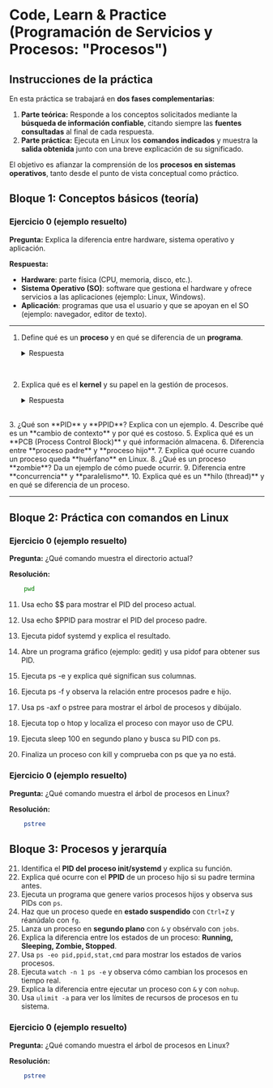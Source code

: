 # Code, Learn & Practice (Programación de Servicios y Procesos: "Procesos")

## Instrucciones de la práctica  

En esta práctica se trabajará en **dos fases complementarias**:

1. **Parte teórica:** Responde a los conceptos solicitados mediante la **búsqueda de información confiable**, citando siempre las **fuentes consultadas** al final de cada respuesta.  
2. **Parte práctica:** Ejecuta en Linux los **comandos indicados** y muestra la **salida obtenida** junto con una breve explicación de su significado.  

El objetivo es afianzar la comprensión de los **procesos en sistemas operativos**, tanto desde el punto de vista conceptual como práctico.  


## Bloque 1: Conceptos básicos (teoría)

### Ejercicio 0 (ejemplo resuelto)  

**Pregunta:** Explica la diferencia entre hardware, sistema operativo y aplicación.  

**Respuesta:**  

- **Hardware**: parte física (CPU, memoria, disco, etc.).  
- **Sistema Operativo (SO)**: software que gestiona el hardware y ofrece servicios a las aplicaciones (ejemplo: Linux, Windows).  
- **Aplicación**: programas que usa el usuario y que se apoyan en el SO (ejemplo: navegador, editor de texto).  

---

1. Define qué es un **proceso** y en qué se diferencia de un **programa**.

    <details>
    <summary>Respuesta</summary>

    </details>

</br>

2. Explica qué es el **kernel** y su papel en la gestión de procesos.  

    <details>
    <summary>Respuesta</summary>
    
    </details>

</br>
3. ¿Qué son **PID** y **PPID**? Explica con un ejemplo.  
4. Describe qué es un **cambio de contexto** y por qué es costoso.  
5. Explica qué es un **PCB (Process Control Block)** y qué información almacena.  
6. Diferencia entre **proceso padre** y **proceso hijo**.  
7. Explica qué ocurre cuando un proceso queda **huérfano** en Linux.  
8. ¿Qué es un proceso **zombie**? Da un ejemplo de cómo puede ocurrir.  
9. Diferencia entre **concurrencia** y **paralelismo**.  
10. Explica qué es un **hilo (thread)** y en qué se diferencia de un proceso.  

---

## Bloque 2: Práctica con comandos en Linux

### Ejercicio 0 (ejemplo resuelto)  

**Pregunta:** ¿Qué comando muestra el directorio actual?  

**Resolución:**  

```bash
    pwd
```

11. Usa echo $$ para mostrar el PID del proceso actual.

12. Usa echo $PPID para mostrar el PID del proceso padre.

13. Ejecuta pidof systemd y explica el resultado.

14. Abre un programa gráfico (ejemplo: gedit) y usa pidof para obtener sus PID.

15. Ejecuta ps -e y explica qué significan sus columnas.

16. Ejecuta ps -f y observa la relación entre procesos padre e hijo.

17. Usa ps -axf o pstree para mostrar el árbol de procesos y dibújalo.

18. Ejecuta top o htop y localiza el proceso con mayor uso de CPU.

19. Ejecuta sleep 100 en segundo plano y busca su PID con ps.

20. Finaliza un proceso con kill <PID> y comprueba con ps que ya no está.


### Ejercicio 0 (ejemplo resuelto)  

**Pregunta:** ¿Qué comando muestra el árbol de procesos en Linux?

**Resolución:**  

```bash
    pstree
```

## Bloque 3: Procesos y jerarquía

21. Identifica el **PID del proceso init/systemd** y explica su función.
22. Explica qué ocurre con el **PPID** de un proceso hijo si su padre termina antes.
23. Ejecuta un programa que genere varios procesos hijos y observa sus PIDs con `ps`.
24. Haz que un proceso quede en **estado suspendido** con `Ctrl+Z` y réanúdalo con `fg`.
25. Lanza un proceso en **segundo plano** con `&` y obsérvalo con `jobs`.
26. Explica la diferencia entre los estados de un proceso: **Running, Sleeping, Zombie, Stopped**.
27. Usa `ps -eo pid,ppid,stat,cmd` para mostrar los estados de varios procesos.
28. Ejecuta `watch -n 1 ps -e` y observa cómo cambian los procesos en tiempo real.
29. Explica la diferencia entre ejecutar un proceso con `&` y con `nohup`.
30. Usa `ulimit -a` para ver los límites de recursos de procesos en tu sistema.

###  Ejercicio 0 (ejemplo resuelto)  

**Pregunta:** ¿Qué comando muestra el árbol de procesos en Linux?

**Resolución:**  

```bash
    pstree
```